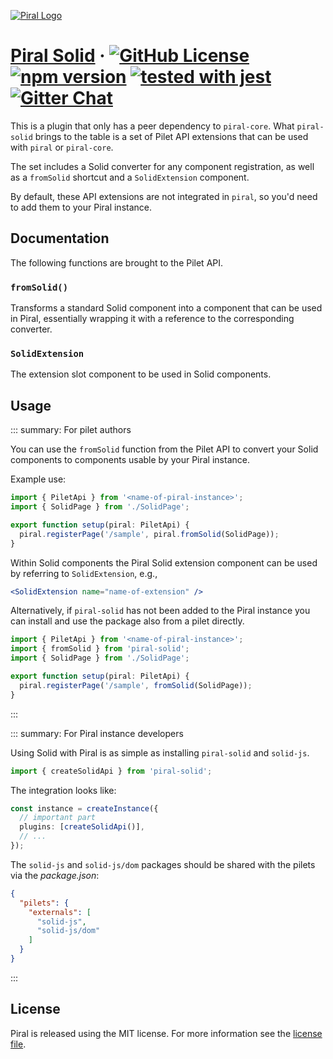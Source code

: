 [![Piral Logo](https://github.com/smapiot/piral/raw/main/docs/assets/logo.png)](https://piral.io)

# [Piral Solid](https://piral.io) &middot; [![GitHub License](https://img.shields.io/badge/license-MIT-blue.svg)](https://github.com/smapiot/piral/blob/main/LICENSE) [![npm version](https://img.shields.io/npm/v/piral-solid.svg?style=flat)](https://www.npmjs.com/package/piral-solid) [![tested with jest](https://img.shields.io/badge/tested_with-jest-99424f.svg)](https://jestjs.io) [![Gitter Chat](https://badges.gitter.im/gitterHQ/gitter.png)](https://gitter.im/piral-io/community)

This is a plugin that only has a peer dependency to `piral-core`. What `piral-solid` brings to the table is a set of Pilet API extensions that can be used with `piral` or `piral-core`.

The set includes a Solid converter for any component registration, as well as a `fromSolid` shortcut and a `SolidExtension` component.

By default, these API extensions are not integrated in `piral`, so you'd need to add them to your Piral instance.

## Documentation

The following functions are brought to the Pilet API.

### `fromSolid()`

Transforms a standard Solid component into a component that can be used in Piral, essentially wrapping it with a reference to the corresponding converter.

### `SolidExtension`

The extension slot component to be used in Solid components.

## Usage

::: summary: For pilet authors

You can use the `fromSolid` function from the Pilet API to convert your Solid components to components usable by your Piral instance.

Example use:

```ts
import { PiletApi } from '<name-of-piral-instance>';
import { SolidPage } from './SolidPage';

export function setup(piral: PiletApi) {
  piral.registerPage('/sample', piral.fromSolid(SolidPage));
}
```

Within Solid components the Piral Solid extension component can be used by referring to `SolidExtension`, e.g.,

```jsx
<SolidExtension name="name-of-extension" />
```

Alternatively, if `piral-solid` has not been added to the Piral instance you can install and use the package also from a pilet directly.

```ts
import { PiletApi } from '<name-of-piral-instance>';
import { fromSolid } from 'piral-solid';
import { SolidPage } from './SolidPage';

export function setup(piral: PiletApi) {
  piral.registerPage('/sample', fromSolid(SolidPage));
}
```

:::

::: summary: For Piral instance developers

Using Solid with Piral is as simple as installing `piral-solid` and `solid-js`.

```ts
import { createSolidApi } from 'piral-solid';
```

The integration looks like:

```ts
const instance = createInstance({
  // important part
  plugins: [createSolidApi()],
  // ...
});
```

The `solid-js` and `solid-js/dom` packages should be shared with the pilets via the *package.json*:

```json
{
  "pilets": {
    "externals": [
      "solid-js",
      "solid-js/dom"
    ]
  }
}
```

:::

## License

Piral is released using the MIT license. For more information see the [license file](./LICENSE).
